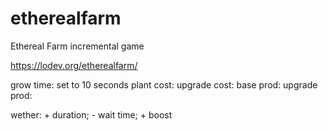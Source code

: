 # etherealfarm
Ethereal Farm incremental game

https://lodev.org/etherealfarm/



grow time: set to 10 seconds
plant cost: 
upgrade cost:
base prod:
upgrade prod:

wether: + duration; - wait time; + boost
